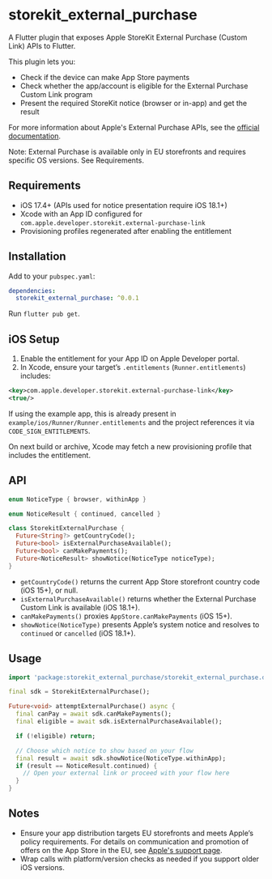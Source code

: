 # storekit_external_purchase

A Flutter plugin that exposes Apple StoreKit External Purchase (Custom Link) APIs to Flutter.

This plugin lets you:
- Check if the device can make App Store payments
- Check whether the app/account is eligible for the External Purchase Custom Link program
- Present the required StoreKit notice (browser or in-app) and get the result

For more information about Apple's External Purchase APIs, see the [official documentation](https://developer.apple.com/documentation/storekit/external-purchase).

Note: External Purchase is available only in EU storefronts and requires specific OS versions. See Requirements.

## Requirements
- iOS 17.4+ (APIs used for notice presentation require iOS 18.1+)
- Xcode with an App ID configured for `com.apple.developer.storekit.external-purchase-link`
- Provisioning profiles regenerated after enabling the entitlement

## Installation
Add to your `pubspec.yaml`:

```yaml
dependencies:
  storekit_external_purchase: ^0.0.1
```

Run `flutter pub get`.

## iOS Setup
1. Enable the entitlement for your App ID on Apple Developer portal.
2. In Xcode, ensure your target’s `.entitlements` (`Runner.entitlements`) includes:

```xml
<key>com.apple.developer.storekit.external-purchase-link</key>
<true/>
```

If using the example app, this is already present in `example/ios/Runner/Runner.entitlements` and the project references it via `CODE_SIGN_ENTITLEMENTS`.

On next build or archive, Xcode may fetch a new provisioning profile that includes the entitlement.

## API

```dart
enum NoticeType { browser, withinApp }

enum NoticeResult { continued, cancelled }

class StorekitExternalPurchase {
  Future<String?> getCountryCode();
  Future<bool> isExternalPurchaseAvailable();
  Future<bool> canMakePayments();
  Future<NoticeResult> showNotice(NoticeType noticeType);
}
```

- `getCountryCode()` returns the current App Store storefront country code (iOS 15+), or null.
- `isExternalPurchaseAvailable()` returns whether the External Purchase Custom Link is available (iOS 18.1+).
- `canMakePayments()` proxies `AppStore.canMakePayments` (iOS 15+).
- `showNotice(NoticeType)` presents Apple’s system notice and resolves to `continued` or `cancelled` (iOS 18.1+).

## Usage

```dart
import 'package:storekit_external_purchase/storekit_external_purchase.dart';

final sdk = StorekitExternalPurchase();

Future<void> attemptExternalPurchase() async {
  final canPay = await sdk.canMakePayments();
  final eligible = await sdk.isExternalPurchaseAvailable();

  if (!eligible) return;

  // Choose which notice to show based on your flow
  final result = await sdk.showNotice(NoticeType.withinApp);
  if (result == NoticeResult.continued) {
    // Open your external link or proceed with your flow here
  }
}
```

## Notes
- Ensure your app distribution targets EU storefronts and meets Apple’s policy requirements. For details on communication and promotion of offers on the App Store in the EU, see [Apple's support page](https://developer.apple.com/support/communication-and-promotion-of-offers-on-the-app-store-in-the-eu/).
- Wrap calls with platform/version checks as needed if you support older iOS versions.

